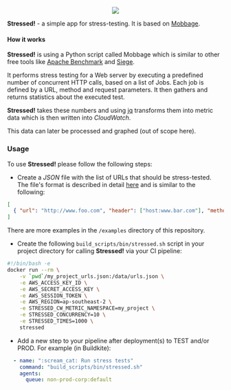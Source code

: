 <p align="center"><img src="https://user-images.githubusercontent.com/763896/44878495-5bf66800-acea-11e8-9be5-ce17a9a623c5.png" /></p>

**Stressed!** - a simple app for stress-testing. It is based on [Mobbage](https://github.com/redfin/mobbage).

#### How it works

**Stressed!** is using a Python script called Mobbage which is similar to other free tools like [Apache Benchmark](https://httpd.apache.org/docs/2.4/programs/ab.html) and [Siege](https://www.joedog.org/siege-home/).

It performs stress testing for a Web server by executing a predefined number of concurrent HTTP calls, based on a list of Jobs. Each job is defined by a URL, method and request parameters. It then gathers and returns statistics about the executed test.

**Stressed!** takes these numbers and using [jq](https://stedolan.github.io/jq/) transforms them into metric data which is then written into *CloudWatch*.

This data can later be processed and graphed (out of scope here).

### Usage

To use **Stressed!** please follow the following steps:

- Create a *JSON* file with the list of URLs that should be stress-tested. The file's format is described in detail  [here](https://github.com/redfin/mobbage#example-file-format) and is similar to the following:
```json
[
  { "url": "http://www.foo.com", "header": ["host:www.bar.com"], "method": "GET" }
]
```
There are more examples in the `/examples` directory of this repository.

- Create the following `build_scripts/bin/stressed.sh` script in your project directory for calling **Stressed!** via your CI pipeline:
```bash
#!/bin/bash -e
docker run --rm \
    -v `pwd`/my_project_urls.json:/data/urls.json \
    -e AWS_ACCESS_KEY_ID \
    -e AWS_SECRET_ACCESS_KEY \
    -e AWS_SESSION_TOKEN \
    -e AWS_REGION=ap-southeast-2 \
    -e STRESSED_CW_METRIC_NAMESPACE=my_project \
    -e STRESSED_CONCURRENCY=10 \
    -e STRESSED_TIMES=1000 \
    stressed
```

- Add a new step to your pipeline after deployment(s) to TEST and/or PROD. For example (in Buildkite):
```yaml
  - name: ":scream_cat: Run stress tests"
    command: "build_scripts/bin/stressed.sh"
    agents:
      queue: non-prod-corp:default
```
